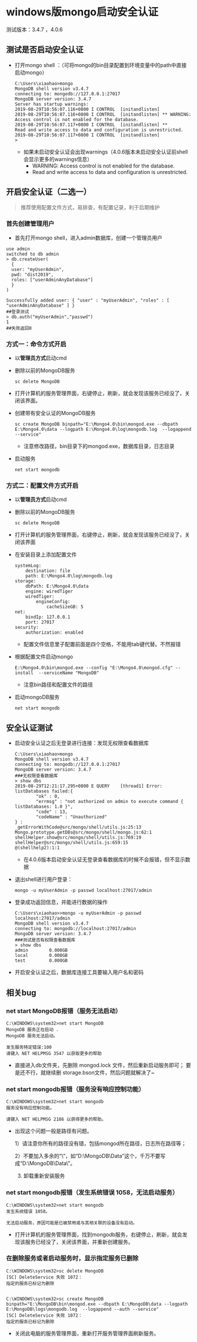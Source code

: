 # windows版mongo启动安全认证


测试版本：3.4.7  ，4.0.6

## 测试是否启动安全认证

- 打开mongo shell ：（可将mongo的bin目录配置到环境变量中的path中直接启动mongo）

  ```shell
  C:\Users\xiaohao>mongo
  MongoDB shell version v3.4.7
  connecting to: mongodb://127.0.0.1:27017
  MongoDB server version: 3.4.7
  Server has startup warnings:
  2019-08-29T10:56:07.116+0800 I CONTROL  [initandlisten]
  2019-08-29T10:56:07.116+0800 I CONTROL  [initandlisten] ** WARNING: Access control is not enabled for the database.
  2019-08-29T10:56:07.117+0800 I CONTROL  [initandlisten] **          Read and write access to data and configuration is unrestricted.
  2019-08-29T10:56:07.117+0800 I CONTROL  [initandlisten]
  >
  ```

  - 如果未启动安全认证会出现warnings（4.0.6版本未启动安全认证前shell会显示更多的warnings信息）
    - WARNING: Access control is not enabled for the database.
    - Read and write access to data and configuration is unrestricted.

## 开启安全认证（二选一）

> 推荐使用配置文件方式，易排查，有配置记录，利于后期维护

### 首先创建管理用户

- 首先打开mongo shell，进入admin数据库，创建一个管理员用户

```shell
use admin
switched to db admin
> db.createUser(
  {
  user: "myUserAdmin",
  pwd: "dist2019",
  roles: ["userAdminAnyDatabase"]
  }
)

Successfully added user: { "user" : "myUserAdmin", "roles" : [ "userAdminAnyDatabase" ] }
##登录测试
> db.auth("myUserAdmin","passwd")
1
##失败返回0
```

### 方式一：命令方式开启

- 以**管理员方式**启动cmd

- 删除以前的MongoDB服务

  ```shell
  sc delete MongoDB
  ```

- 打开计算机的服务管理界面，右键停止，刷新，就会发现该服务已经没了，关闭该界面。

- 创建带有安全认证的MongoDB服务

  ```shell
  sc create MongoDB binpath="E:\Mongo4.0\bin\mongod.exe --dbpath E:\Mongo4.0\data --logpath E:\Mongo4.0\log\mongodb.log  --logappend --service"
  ```

  - 注意修改路径，bin目录下的mongod.exe，数据库目录，日志目录

- 启动服务

  ```shell
  net start mongodb
  ```



### 方式二：配置文件方式开启

- 以**管理员方式**启动cmd

- 删除以前的MongoDB服务

  ```shell
  sc delete MongoDB
  ```

- 打开计算机的服务管理界面，右键停止，刷新，就会发现该服务已经没了，关闭该界面

- 在安装目录上添加配置文件

  ```shell
  systemLog:
      destination: file
      path: E:\Mongo4.0\log\mongodb.log
  storage:
      dbPath: E:\Mongo4.0\data
      engine: wiredTiger
      wiredTiger: 
          engineConfig: 
              cacheSizeGB: 5    
  net:
      bindIp: 127.0.0.1
      port: 27017
  security:
      authorization: enabled
  ```

  - 配置文件信息里子配置前面是四个空格，不能用tab键代替。不然报错

- 根据配置文件启动mongo

  ```shell
  E:\Mongo4.0\bin\mongod.exe --config "E:\Mongo4.0\mongod.cfg" --install  --serviceName "MongoDB"
  ```

  - 注意bin路径和配置文件的路径

- 启动mongoDB服务

  ```shell
  net start mongodb
  ```



## 安全认证测试

- 启动安全认证之后无登录进行连接：发现无权限查看数据库

  ```shell
  C:\Users\xiaohao>mongo
  MongoDB shell version v3.4.7
  connecting to: mongodb://127.0.0.1:27017
  MongoDB server version: 3.4.7
  ###无权限查看数据库
  > show dbs
  2019-08-29T12:21:17.295+0800 E QUERY    [thread1] Error: listDatabases failed:{
          "ok" : 0,
          "errmsg" : "not authorized on admin to execute command { listDatabases: 1.0 }",
          "code" : 13,
          "codeName" : "Unauthorized"
  } :
  _getErrorWithCode@src/mongo/shell/utils.js:25:13
  Mongo.prototype.getDBs@src/mongo/shell/mongo.js:62:1
  shellHelper.show@src/mongo/shell/utils.js:769:19
  shellHelper@src/mongo/shell/utils.js:659:15
  @(shellhelp2):1:1
  ```

  - 在4.0.6版本启动安全认证无登录查看数据库的时候不会报错，但不显示数据

- 退出shell进行用户登录：

  ```shell
  mongo -u myUserAdmin -p passwd localhost:27017/admin
  ```

- 登录成功返回信息，并能进行数据的操作

  ```shell
  C:\Users\xiaohao>>mongo -u myUserAdmin -p passwd localhost:27017/admin
  MongoDB shell version v3.4.7
  connecting to: mongodb://localhost:27017/admin
  MongoDB server version: 3.4.7
  ###测试是否有权限查看数据库
  > show dbs
  admin        0.000GB
  local        0.000GB
  test         0.000GB
  ```
  
- 开启安全认证之后，数据库连接工具要输入用户名和密码

## 相关bug

### net start MongoDB报错（服务无法启动）

```shell
C:\WINDOWS\system32>net start MongoDB
MongoDB 服务正在启动 .
MongoDB 服务无法启动。

发生服务特定错误:100
请键入 NET HELPMSG 3547 以获取更多的帮助
```

- 直接进入db文件夹，先删除 mongod.lock 文件，然后重新启动服务即可；
  要是还不行，就继续删 storage.bson文件，然后问题就解决了~

### net start mongodb报错（服务没有响应控制功能）

```shell
C:\WINDOWS\system32>net start mongodb
服务没有响应控制功能。

请键入 NET HELPMSG 2186 以获得更多的帮助。
```

- 出现这个问题一般是路径有问题。

  1）请注意你所有的路径没有错，包括mongod所在路径，日志所在路径等；

  2）不要加入多余的“\”，如“D:\MongoDB\Data”这个，千万不要写成“D:\MongoDB\Data\”。

  3)  卸载重新安装服务

### net start mongodb报错（发生系统错误 1058，无法启动服务）

```shell
C:\WINDOWS\system32>net start mongodb
发生系统错误 1058。

无法启动服务，原因可能是已被禁用或与其相关联的设备没有启动。
```

- 打开计算机的服务管理界面，找到mongodb服务，右键停止，刷新，就会发现该服务已经没了，关闭该界面，并重新创建服务。

### 在删除服务或者启动服务时，显示指定服务已删除

```shell
C:\WINDOWS\system32>sc delete MongoDB
[SC] DeleteService 失败 1072：
指定的服务已标记为删除


C:\WINDOWS\system32>sc create MongoDB binpath="E:\MongoDB\bin\mongod.exe --dbpath E:\MongoDB\data --logpath E:\MongoDB\logs\mongodb.log  --logappend --auth --service"
[SC] DeleteService 失败 1072：
指定的服务已标记为删除
```

- 关闭此电脑的服务管理界面，重新打开服务管理界面刷新服务。





